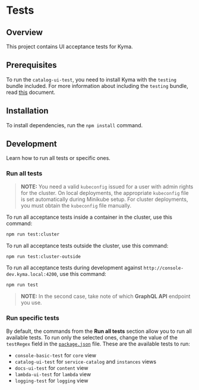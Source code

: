 # Tests

## Overview

This project contains UI acceptance tests for Kyma.

## Prerequisites

To run the `catalog-ui-test`, you need to install Kyma with the `testing` bundle included. For more information about including the `testing` bundle, read [this](https://kyma-project.io/docs/master/components/helm-broker/#details-create-addons-repository) document.

## Installation

To install dependencies, run the `npm install` command.

## Development

Learn how to run all tests or specific ones.

### Run all tests

> **NOTE:** You need a valid `kubeconfig` issued for a user with admin rights for the cluster. On local deployments, the appropriate `kubeconfig` file is set automatically during Minikube setup. For cluster deployments, you must obtain the `kubeconfig` file manually.

To run all acceptance tests inside a container in the cluster, use this command:

``` bash
npm run test:cluster
```

To run all acceptance tests outside the cluster, use this command:

``` bash
npm run test:cluster-outside
```

To run all acceptance tests during development against `http://console-dev.kyma.local:4200`, use this command:

``` bash
npm run test
```

> **NOTE:** In the second case, take note of which **GraphQL API** endpoint you use.

### Run specific tests

By default, the commands from the **Run all tests** section allow you to run all available tests. To run only the selected ones, change the value of the `testRegex` field in the [`package.json`](package.json) file. These are the available tests to run:

- `console-basic-test` for `core` view
- `catalog-ui-test` for `service-catalog` and `instances` views
- `docs-ui-test` for `content` view
- `lambda-ui-test` for `lambda` view
- `logging-test` for `logging` view
